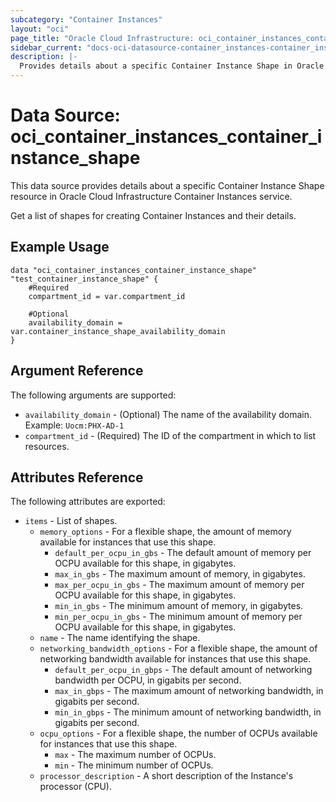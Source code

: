```yaml
---
subcategory: "Container Instances"
layout: "oci"
page_title: "Oracle Cloud Infrastructure: oci_container_instances_container_instance_shape"
sidebar_current: "docs-oci-datasource-container_instances-container_instance_shape"
description: |-
  Provides details about a specific Container Instance Shape in Oracle Cloud Infrastructure Container Instances service
---
```


# Data Source: oci_container_instances_container_instance_shape
This data source provides details about a specific Container Instance Shape resource in Oracle Cloud Infrastructure Container Instances service.

Get a list of shapes for creating Container Instances and their details.

## Example Usage

```hcl
data "oci_container_instances_container_instance_shape" "test_container_instance_shape" {
	#Required
	compartment_id = var.compartment_id

	#Optional
	availability_domain = var.container_instance_shape_availability_domain
}
```

## Argument Reference

The following arguments are supported:

* `availability_domain` - (Optional) The name of the availability domain.  Example: `Uocm:PHX-AD-1` 
* `compartment_id` - (Required) The ID of the compartment in which to list resources.


## Attributes Reference

The following attributes are exported:

* `items` - List of shapes.
	* `memory_options` - For a flexible shape, the amount of memory available for instances that use this shape. 
		* `default_per_ocpu_in_gbs` - The default amount of memory per OCPU available for this shape, in gigabytes. 
		* `max_in_gbs` - The maximum amount of memory, in gigabytes. 
		* `max_per_ocpu_in_gbs` - The maximum amount of memory per OCPU available for this shape, in gigabytes. 
		* `min_in_gbs` - The minimum amount of memory, in gigabytes. 
		* `min_per_ocpu_in_gbs` - The minimum amount of memory per OCPU available for this shape, in gigabytes. 
	* `name` - The name identifying the shape. 
	* `networking_bandwidth_options` - For a flexible shape, the amount of networking bandwidth available for instances that use this shape. 
		* `default_per_ocpu_in_gbps` - The default amount of networking bandwidth per OCPU, in gigabits per second. 
		* `max_in_gbps` - The maximum amount of networking bandwidth, in gigabits per second. 
		* `min_in_gbps` - The minimum amount of networking bandwidth, in gigabits per second. 
	* `ocpu_options` - For a flexible shape, the number of OCPUs available for instances that use this shape. 
		* `max` - The maximum number of OCPUs. 
		* `min` - The minimum number of OCPUs. 
	* `processor_description` - A short description of the Instance's processor (CPU). 

